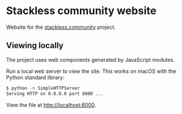 # Stackless community website

Website for the [stackless.community](https://stackless.community) project.

## Viewing locally

The project uses web components generated by JavaScript modules.

Run a local web server to view the site. This works on macOS with the Python standard library:

```bash
$ python -m SimpleHTTPServer
Serving HTTP on 0.0.0.0 port 8000 ...
```

View the file at [http://localhost:8000](http://localhost:8000).
